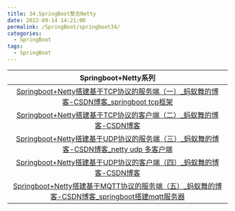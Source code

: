 ```yaml
---
title: 34.SpringBoot整合Netty
date: 2022-09-14 14:21:00
permalink: /SpringBoot/springboot34/
categories: 
  - SpringBoot
tags: 
  - SpringBoot
---
```


|                     Springboot+Netty系列                     |
| :----------------------------------------------------------: |
| [Springboot+Netty搭建基于TCP协议的服务端（一）_蚂蚁舞的博客-CSDN博客_springboot tcp框架](https://blog.csdn.net/myyhtw/article/details/90742121) |
| [Springboot+Netty搭建基于TCP协议的客户端（二）_蚂蚁舞的博客-CSDN博客](https://blog.csdn.net/myyhtw/article/details/94579126) |
| [Springboot+Netty搭建基于UDP协议的服务端（三）_蚂蚁舞的博客-CSDN博客_netty udp 多客户端](https://blog.csdn.net/myyhtw/article/details/105929091) |
| [Springboot+Netty搭建基于UDP协议的客户端（四）_蚂蚁舞的博客-CSDN博客](https://blog.csdn.net/myyhtw/article/details/106101466) |
| [Springboot+Netty搭建基于MQTT协议的服务端（五）_蚂蚁舞的博客-CSDN博客_springboot搭建mqtt服务器](https://blog.csdn.net/myyhtw/article/details/114041042) |

